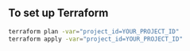 ## To set up Terraform
```bash
terraform plan -var="project_id=YOUR_PROJECT_ID"
terraform apply -var="project_id=YOUR_PROJECT_ID"
```
